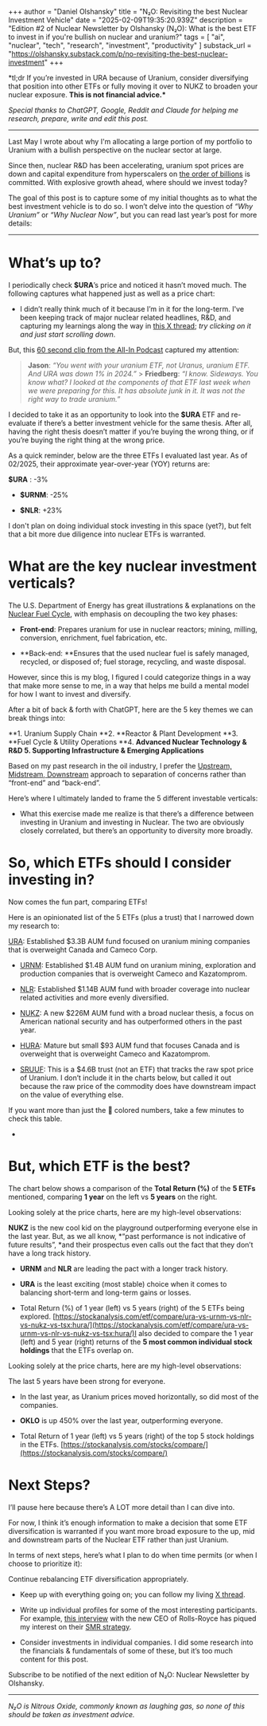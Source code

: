 +++
author = "Daniel Olshansky"
title = "N₂O: Revisiting the best Nuclear Investment Vehicle"
date = "2025-02-09T19:35:20.939Z"
description = "Edition #2 of Nuclear Newsletter by Olshansky (N₂O): What is the best ETF to invest in if you're bullish on nuclear and uranium?"
tags = [
    "ai", "nuclear", "tech", "research", "investment", "productivity"
]
substack_url = "https://olshansky.substack.com/p/no-revisiting-the-best-nuclear-investment"
+++

\*tl;dr If you’re invested in URA because of Uranium, consider diversifying that position into other ETFs or fully moving it over to NUKZ to broaden your nuclear exposure. **This is not financial advice.\***

_Special thanks to ChatGPT, Google, Reddit and Claude for helping me research, prepare, write and edit this post._

---

Last May I wrote about why I'm allocating a large portion of my portfolio to Uranium with a bullish perspective on the nuclear sector at large.

Since then, nuclear R&D has been accelerating, uranium spot prices are down and capital expenditure from hyperscalers on [the order of billions](https://openai.com/index/announcing-the-stargate-project/) is committed. With explosive growth ahead, where should we invest today?

The goal of this post is to capture some of my initial thoughts as to what the best investment vehicle is to do so. I won’t delve into the question of _“Why Uranium”_ or _“Why Nuclear Now”_, but you can read last year’s post for more details:

---

# What’s up to?

I periodically check **$URA**’s price and noticed it hasn’t moved much. The following captures what happened just as well as a price chart:

- I didn’t really think much of it because I’m in it for the long-term. I've been keeping track of major nuclear related headlines, R&D, and capturing my learnings along the way in [this X thread](https://x.com/olshansky/status/1834663462334869534); _try clicking on it and just start scrolling down_.

But, this [60 second clip from the All-In Podcast](https://share.snipd.com/snip/00c4a6ee-c7db-45d3-bc08-9bf5e182d5e7) captured my attention:

> **Jason**: _“You went with your uranium ETF, not Uranus, uranium ETF. And URA was down 1% in 2024.”_ > **Friedberg**: _“I know. Sideways. You know what? I looked at the components of that ETF last week when we were preparing for this. It has absolute junk in it. It was not the right way to trade uranium.”_

I decided to take it as an opportunity to look into the **$URA** ETF and re-evaluate if there’s a better investment vehicle for the same thesis. After all, having the right thesis doesn’t matter if you’re buying the wrong thing, or if you’re buying the right thing at the wrong price.

As a quick reminder, below are the three ETFs I evaluated last year. As of 02/2025, their approximate year-over-year (YOY) returns are:

**$URA** : -3%

- **$URNM**: -25%

- **$NLR**: +23%

I don't plan on doing individual stock investing in this space (yet?), but felt that a bit more due diligence into nuclear ETFs is warranted.

# What are the key nuclear investment verticals?

The U.S. Department of Energy has great illustrations & explanations on the [Nuclear Fuel Cycle](https://www.energy.gov/ne/nuclear-fuel-cycle), with emphasis on decoupling the two key phases:

- **Front-end**: Prepares uranium for use in nuclear reactors; mining, milling, conversion, enrichment, fuel fabrication, etc.

- **Back-end: **Ensures that the used nuclear fuel is safely managed, recycled, or disposed of; fuel storage, recycling, and waste disposal.

However, since this is my blog, I figured I could categorize things in a way that make more sense to me, in a way that helps me build a mental model for how I want to invest and diversify.

After a bit of back & forth with ChatGPT, here are the 5 key themes we can break things into:

**1. Uranium Supply Chain
**2. **Reactor & Plant Development
**3. **Fuel Cycle & Utility Operations
**4. **Advanced Nuclear Technology & R&D 5. Supporting Infrastructure & Emerging Applications**

Based on my past research in the oil industry, I prefer the [Upstream, Midstream, Downstream](https://www.investopedia.com/ask/answers/060215/what-difference-between-upstream-and-downstream-oil-and-gas-operations.asp) approach to separation of concerns rather than “front-end” and “back-end”.

Here’s where I ultimately landed to frame the 5 different investable verticals:

- What this exercise made me realize is that there’s a difference between investing in Uranium and investing in Nuclear. The two are obviously closely correlated, but there’s an opportunity to diversity more broadly.

# So, which ETFs should I consider investing in?

Now comes the fun part, comparing ETFs!

Here is an opinionated list of the 5 ETFs (plus a trust) that I narrowed down my research to:

[URA](https://www.globalxetfs.com/funds/ura/): Established $3.3B AUM fund focused on uranium mining companies that is overweight Canada and Cameco Corp.

- [URNM](https://sprottetfs.com/urnm-sprott-uranium-miners-etf): Established $1.4B AUM fund on uranium mining, exploration and production companies that is overweight Cameco and Kazatomprom.

- [NLR](https://www.vaneck.com/us/en/investments/uranium-nuclear-energy-etf-nlr/overview/): Established $1.14B AUM fund with broader coverage into nuclear related activities and more evenly diversified.

- [NUKZ](https://www.rangeetfs.com/nukz): A new $226M AUM fund with a broad nuclear thesis, a focus on American national security and has outperformed others in the past year.

- [HURA](https://www.globalx.ca/product/hura): Mature but small $93 AUM fund that focuses Canada and is overweight that is overweight Cameco and Kazatomprom.

- [SRUUF](https://sprott.com/investment-strategies/exchange-listed-products/physical-commodity-funds/uranium/): This is a $4.6B trust (not an ETF) that tracks the raw spot price of Uranium. I don’t include it in the charts below, but called it out because the raw price of the commodity does have downstream impact on the value of everything else.

If you want more than just the 🚦 colored numbers, take a few minutes to check this table.

-

# But, which ETF is **the best**?

The chart below shows a comparison of the **Total Return (%)** of the **5 ETFs** mentioned, comparing **1 year** on the left vs **5 years** on the right.

Looking solely at the price charts, here are my high-level observations:

**NUKZ** is the new cool kid on the playground outperforming everyone else in the last year. But, as we all know, *“past performance is not indicative of future results”, *and their prospectus even calls out the fact that they don’t have a long track history.

- **URNM** and **NLR** are leading the pact with a longer track history.

- **URA** is the least exciting (most stable) choice when it comes to balancing short-term and long-term gains or losses.

- Total Return (%) of 1 year (left) vs 5 years (right) of the 5 ETFs being explored. [https://stockanalysis.com/etf/compare/ura-vs-urnm-vs-nlr-vs-nukz-vs-tsx:hura/](https://stockanalysis.com/etf/compare/ura-vs-urnm-vs-nlr-vs-nukz-vs-tsx:hura/)I also decided to compare the 1 year (left) and 5 year (right) returns of the **5 most common individual stock holdings** that the ETFs overlap on.

Looking solely at the price charts, here are my high-level observations:

The last 5 years have been strong for everyone.

- In the last year, as Uranium prices moved horizontally, so did most of the companies.

- **OKLO** is up 450% over the last year, outperforming everyone.

- Total Return of 1 year (left) vs 5 years (right) of the top 5 stock holdings in the ETFs. [https://stockanalysis.com/stocks/compare/](https://stockanalysis.com/stocks/compare/)

# Next Steps?

I’ll pause here because there’s A LOT more detail than I can dive into.

For now, I think it’s enough information to make a decision that some ETF diversification is warranted if you want more broad exposure to the up, mid and downstream parts of the Nuclear ETF rather than just Uranium.

In terms of next steps, here’s what I plan to do when time permits (or when I choose to prioritize it):

Continue rebalancing ETF diversification appropriately.

- Keep up with everything going on; you can follow my living [X thread](https://x.com/olshansky/status/1834663462334869534).

- Write up individual profiles for some of the most interesting participants. For example, [this interview](https://www.mckinsey.com/capabilities/strategy-and-corporate-finance/our-insights/reinventing-rolls-royce-a-conversation-with-ceo-tufan-erginbilgic) with the new CEO of Rolls-Royce has piqued my interest on their [SMR strategy](https://www.rolls-royce.com/innovation/small-modular-reactors.aspx).

- Consider investments in individual companies. I did some research into the financials & fundamentals of some of these, but it’s too much content for this post.

Subscribe to be notified of the next edition of N₂O: Nuclear Newsletter by Olshansky.

---

_N₂O is Nitrous Oxide, commonly known as laughing gas, so none of this should be taken as investment advice._
